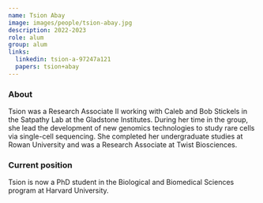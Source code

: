 ```yaml
---
name: Tsion Abay
image: images/people/tsion-abay.jpg
description: 2022-2023
role: alum
group: alum
links:
  linkedin: tsion-a-97247a121
  papers: tsion+abay
---
```


### About
Tsion was a Research Associate II working with Caleb and Bob Stickels in the Satpathy Lab
at the Gladstone Institutes. During her time in the group, she lead the development of 
new genomics technologies to study rare cells via single-cell sequencing. She completed
her undergraduate studies at Rowan University and was a Research Associate at Twist Biosciences. 


### Current position
Tsion is now a PhD student in the Biological and Biomedical Sciences program at Harvard University. 